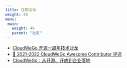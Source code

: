 ```yaml
---
title: 往期活动
weight: 40
menu:
 main:
   weight: 40
   parent: "社区"
---
```


- [CloudWeGo 开源一周年技术沙龙](https://juejin.cn/live/1040934)
- [🏅 2021-2022 CloudWeGo Awesome Contributor 评选](https://github.com/cloudwego/community/issues/36)
- [CloudWeGo：从开源、开放到企业落地](https://live.juejin.cn/4354/cloudwegoday001)
